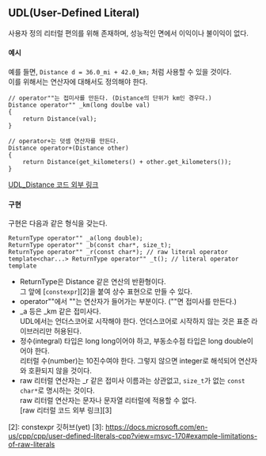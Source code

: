 ## UDL(User-Defined Literal)
사용자 정의 리터럴 편의를 위해 존재하며, 성능적인 면에서 이익이나 불이익이 없다.

#### 예시
예를 들면, `Distance d = 36.0_mi + 42.0_km;` 처럼 사용할 수 있을 것이다.  
이를 위해서는 연산자에 대해서도 정의해야 한다.
```
// operator""는 접미사를 만든다. (Distance의 단위가 km인 경우다.)
Distance operator"" _km(long doulbe val)
{
    return Distance(val);
}

// operator+는 덧셈 연산자를 만든다.
Distance operator+(Distance other)
{
    return Distance(get_kilometers() + other.get_kilometers());
}
```
[UDL_Distance 코드 외부 링크][1]

#### 구현
구현은 다음과 같은 형식을 갖는다.
```
ReturnType operator"" _a(long double);
ReturnType operator"" _b(const char*, size_t);
ReturnType operator"" _r(const char*); // raw literal operator
template<char...> ReturnType operator"" _t(); // literal operator template
```
- ReturnType은 Distance 같은 연산의 반환형이다.  
그 앞에 [`constexpr`][2]을 붙여 상수 표현으로 만들 수 있다.
- operator""에서 ""는 연산자가 들어가는 부분이다. (""면 접미사를 만든다.)
- \_a 등은 \_km 같은 접미사다.  
UDL에서는 언더스코어로 시작해야 한다. 언더스코어로 시작하지 않는 것은 표준 라이브러리만 허용된다.
- 정수(integral) 타입은 long long이어야 하고, 부동소수점 타입은 long double이어야 한다.  
리터럴 수(number)는 10진수여야 한다. 그렇지 않으면 integer로 해석되어 연산자와 호환되지 않을 것이다.
- raw 리터럴 연산자는 \_r 같은 접미사 이름과는 상관없고, `size_t`가 없는 `const char*`로 명시하는 것이다.  
raw 리터럴 연산자는 문자나 문자열 리터럴에 적용할 수 없다.  
[raw 리터럴 코드 외부 링크][3]


[1]: https://docs.microsoft.com/en-us/cpp/cpp/user-defined-literals-cpp?view=msvc-170#cooked-literals
[2]: constexpr 깃허브(yet)
[3]: https://docs.microsoft.com/en-us/cpp/cpp/user-defined-literals-cpp?view=msvc-170#example-limitations-of-raw-literals
